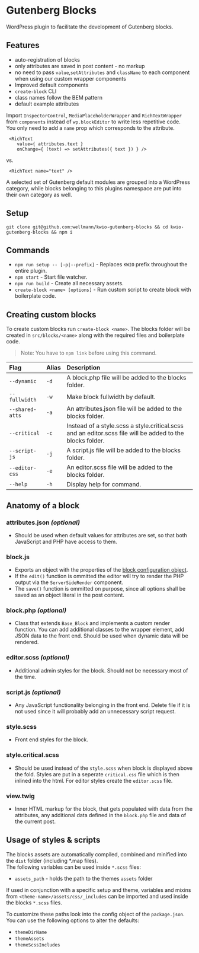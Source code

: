 # Gutenberg Blocks

WordPress plugin to facilitate the development of Gutenberg blocks.

## Features

* auto-registration of blocks
*  only attributes are saved in post content - no markup
* no need to pass `value`,`setAttributes` and `className` to each component when using our custom wrapper components
* Improved default components
* `create-block` CLI
* class names follow the BEM pattern
* default example attributes

Import `InspectorControl`, `MediaPlaceholderWrapper` and `RichTextWrapper` from `components` instead of `wp.blockEditor` to write less repetitive code.  
You only need to add a `name` prop which corresponds to the attribute.

```
 <RichText
    value={ attributes.text }
    onChange={ (text) => setAttributes({ text }) } />
```
vs.
```
 <RichText name="text" />
```

A selected set of Gutenberg default modules are grouped into a WordPress category, while blocks belonging to this plugins namespace are put into their own category as well.

## Setup

```
git clone git@github.com:wellmann/kwio-gutenberg-blocks && cd kwio-gutenberg-blocks && npm i
```

## Commands

* `npm run setup -- [-p|--prefix]` - Replaces `KWIO` prefix throughout the entire plugin.
* `npm start` - Start file watcher.
* `npm run build` - Create all necessary assets.
* `create-block <name> [options]` - Run custom script to create block with boilerplate code. 

## Creating custom blocks
To create custom blocks run `create-block <name>`. The blocks folder will be created in `src/blocks/<name>` along with the required files and boilerplate code. 

>Note: You have to `npm link` before using this command.

| Flag | Alias | Description |
| :--- | :--- | :--- |
| `--dynamic` | `-d` | A block.php file will be added to the blocks folder.
| `--fullwidth` | `-w` | Make block fullwidth by default.
| `--shared-atts` | `-a` | An attributes.json file will be added to the blocks folder.
| `--critical` | `-c` | Instead of a style.scss a style.critical.scss and an editor.scss file will be added to the blocks folder.
| `--script-js` | `-j` | A script.js file will be added to the blocks folder.
| `--editor-css` | `-e` | An editor.scss file will be added to the blocks folder.
| `--help` | `-h` | Display help for command. 

## Anatomy of a block

### attributes.json *(optional)*

* Should be used when default values for attributes are set, so that both JavaScript and PHP have access to them.

### block.js

* Exports an object with the properties of the [block configuration object](https://wordpress.org/gutenberg/handbook/designers-developers/developers/block-api/block-registration/).
* If the `edit()` function is ommitted the editor will try to render the PHP output via the `ServerSideRender` component.
* The `save()` function is ommitted on purpose, since all options shall be saved as an object literal in the post content.

### block.php *(optional)*

* Class that extends `Base_Block` and implements a custom render function. You can add additional classes to the wrapper element, add JSON data to the front end. Should be used when dynamic data will be rendered.

### editor.scss *(optional)*

* Additional admin styles for the block. Should not be necessary most of the time.

### script.js *(optional)*

* Any JavaScript functionality belonging in the front end. Delete file if it is not used since it will probably add an unnecessary script request.

### style.scss

* Front end styles for the block.

### style.critical.scss

* Should be used instead of the `style.scss` when block is displayed above the fold. Styles are put in a seperate `critical.css` file which is then inlined into the html.
For editor styles create the `editor.scss` file.

### view.twig

* Inner HTML markup for the block, that gets populated with data from the attributes, any additional data defined in the `block.php` file and data of the current post.

## Usage of styles & scripts

The blocks assets are automatically compiled, combined and minified into the `dist` folder (including *.map files).  
The following variables can be used inside `*.scss` files:
* `assets_path` - holds the path to the themes `assets` folder

If used in conjunction with a specific setup and theme, variables and mixins from `<theme-name>/assets/css/_includes` can be imported and used inside the blocks `*.scss` files.

To customize these paths look into the config object of the `package.json`.  
You can use the following options to alter the defaults:

* `themeDirName`
* `themeAssets`
* `themeScssIncludes`